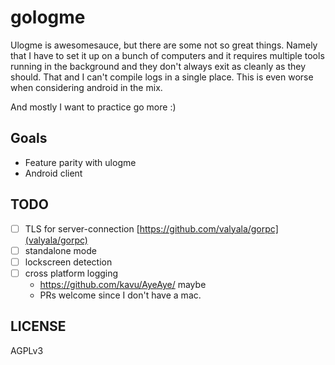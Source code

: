 # gologme

Ulogme is awesomesauce, but there are some not so great things. Namely
that I have to set it up on a bunch of computers and it requires multiple
tools running in the background and they don't always exit as cleanly as
they should. That and I can't compile logs in a single place. This is even
worse when considering android in the mix.

And mostly I want to practice go more :)

## Goals

- Feature parity with ulogme
- Android client

## TODO

- [ ] TLS for server-connection [https://github.com/valyala/gorpc](valyala/gorpc)
- [ ] standalone mode
- [ ] lockscreen detection
- [ ] cross platform logging
  - https://github.com/kavu/AyeAye/ maybe
  - PRs welcome since I don't have a mac.

## LICENSE

AGPLv3
